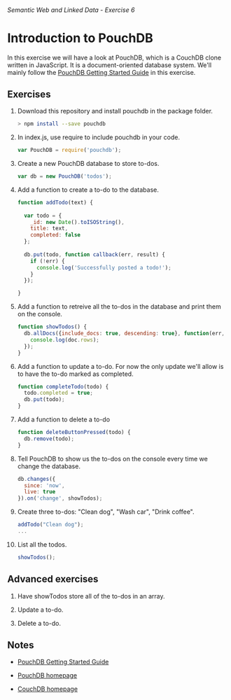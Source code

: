 ###### Semantic Web and Linked Data - Exercise 6
# Introduction to PouchDB
In this exercise we will have a look at PouchDB, which is a CouchDB clone written in JavaScript.
It is a document-oriented database system.
We'll mainly follow the [PouchDB Getting Started Guide](http://pouchdb.com/getting-started.html) in this exercise.

## Exercises
1. Download this repository and install pouchdb in the package folder.

    ```sh
    > npm install --save pouchdb
    ```
	
1. In index.js, use require to include pouchdb in your code.

	```js
	var PouchDB = require('pouchdb');
	```

1. Create a new PouchDB database to store to-dos.

	```js
	var db = new PouchDB('todos');
	```

1. Add a function to create a to-do to the database.

	```js
	function addTodo(text) {
	  
	  var todo = {
		_id: new Date().toISOString(),
		title: text,
		completed: false
	  };
	  
	  db.put(todo, function callback(err, result) {
		if (!err) {
		  console.log('Successfully posted a todo!');
		}
	  });
	
	}
	```

1. Add a function to retreive all the to-dos in the database and print them on the console.

	```js
	function showTodos() {
	  db.allDocs({include_docs: true, descending: true}, function(err, doc) {
		console.log(doc.rows);
	  });
	}
	```

1. Add a function to update a to-do. For now the only update we'll allow is to have the to-do marked as completed.

	```js
	function completeTodo(todo) {
	  todo.completed = true;
	  db.put(todo);
	}
	```

1. Add a function to delete a to-do
	
	```js
	function deleteButtonPressed(todo) {
	  db.remove(todo);
	}
	```
	
1. Tell PouchDB to show us the to-dos on the console every time we change the database.

	```js
	db.changes({
	  since: 'now',
	  live: true
	}).on('change', showTodos);
	```

1. Create three to-dos: "Clean dog", "Wash car", "Drink coffee".
	
	```js
	addTodo("Clean dog");
	...
	```

1. List all the todos.
	
	```js
	showTodos();
	```
	
## Advanced exercises
1. Have showTodos store all of the to-dos in an array.

1. Update a to-do.

1. Delete a to-do.

## Notes

- [PouchDB Getting Started Guide](http://pouchdb.com/getting-started.html)

- [PouchDB homepage](http://pouchdb.com/)

- [CouchDB homepage](http://couchdb.apache.org/)

